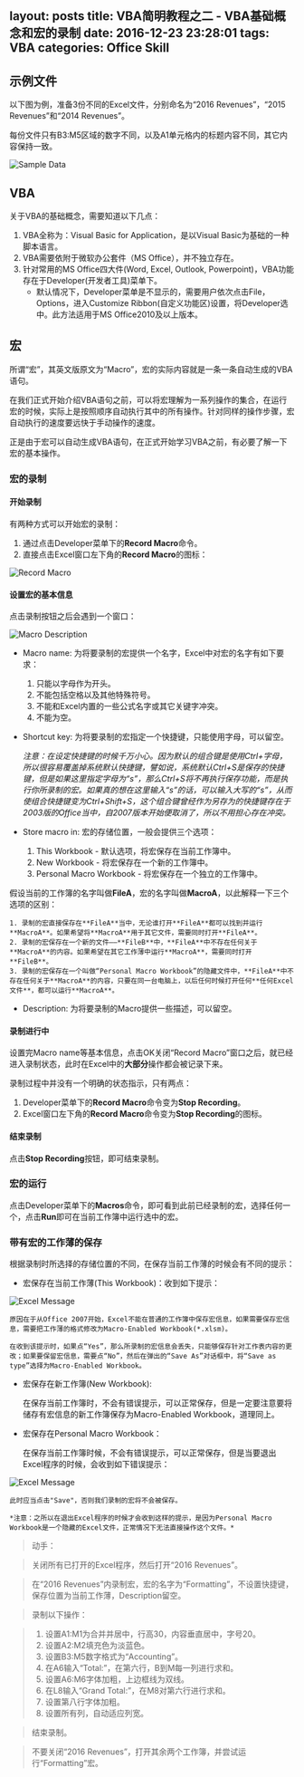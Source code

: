 layout: posts
title: VBA简明教程之二 - VBA基础概念和宏的录制
date: 2016-12-23 23:28:01
tags: VBA
categories: Office Skill
---

## 示例文件
 
以下图为例，准备3份不同的Excel文件，分别命名为“2016 Revenues”，“2015 Revenues”和“2014 Revenues”。
 
每份文件只有B3:M5区域的数字不同，以及A1单元格内的标题内容不同，其它内容保持一致。

<!--more-->

![Sample Data](/images/sample-data.png)
 
## VBA
 
关于VBA的基础概念，需要知道以下几点：
 
1. VBA全称为：Visual Basic for Application，是以Visual Basic为基础的一种脚本语言。
2. VBA需要依附于微软办公套件（MS Office），并不独立存在。
3. 针对常用的MS Office四大件(Word, Excel, Outlook, Powerpoint)，VBA功能存在于Developer(开发者工具)菜单下。
	- 默认情况下，Developer菜单是不显示的，需要用户依次点击File，Options，进入Customize Ribbon(自定义功能区)设置，将Developer选中。此方法适用于MS Office2010及以上版本。
 
## 宏
 
所谓“宏”，其英文版原文为“Macro”，宏的实际内容就是一条一条自动生成的VBA语句。

在我们正式开始介绍VBA语句之前，可以将宏理解为一系列操作的集合，在运行宏的时候，实际上是按照顺序自动执行其中的所有操作。针对同样的操作步骤，宏自动执行的速度要远快于手动操作的速度。

正是由于宏可以自动生成VBA语句，在正式开始学习VBA之前，有必要了解一下宏的基本操作。

### 宏的录制
 
#### 开始录制
 
有两种方式可以开始宏的录制：
 
1. 通过点击Developer菜单下的**Record Macro**命令。
2. 直接点击Excel窗口左下角的**Record Macro**的图标：

![Record Macro](/images/record-macro.png)
 
#### 设置宏的基本信息
 
点击录制按钮之后会遇到一个窗口：
 
![Macro Description](/images/macro-description.png)
 
- Macro name: 为将要录制的宏提供一个名字，Excel中对宏的名字有如下要求：
	1. 只能以字母作为开头。
	2. 不能包括空格以及其他特殊符号。
	3. 不能和Excel内置的一些公式名字或其它关键字冲突。
	4. 不能为空。
               
- Shortcut key: 为将要录制的宏指定一个快捷键，只能使用字母，可以留空。

	*注意：在设定快捷键的时候千万小心。因为默认的组合键是使用Ctrl+字母，所以很容易覆盖掉系统默认快捷键，譬如说，系统默认Ctrl+S是保存的快捷键，但是如果这里指定字母为“s”，那么Ctrl+S将不再执行保存功能，而是执行你所录制的宏。如果真的想在这里输入“s”的话，可以输入大写的“s”，从而使组合快捷键变为Ctrl+Shift+S，这个组合键曾经作为另存为的快捷键存在于2003版的Office当中，自2007版本开始便取消了，所以不用担心存在冲突。*
 
- Store macro in: 宏的存储位置，一般会提供三个选项：
	1. This Workbook - 默认选项，将宏保存在当前工作簿中。
	2. New Workbook - 将宏保存在一个新的工作簿中。
	3. Personal Macro Workbook - 将宏保存在一个独立的工作簿中。

假设当前的工作簿的名字叫做**FileA**，宏的名字叫做**MacroA**，以此解释一下三个选项的区别：

	1. 录制的宏直接保存在**FileA**当中，无论谁打开**FileA**都可以找到并运行**MacroA**。如果希望将**MacroA**用于其它文件，需要同时打开**FileA**。
	2. 录制的宏保存在一个新的文件——**FileB**中，**FileA**中不存在任何关于**MacroA**的内容。如果希望在其它工作薄中运行**MacroA**，需要同时打开**FileB**。
	3. 录制的宏保存在一个叫做“Personal Macro Workbook”的隐藏文件中，**FileA**中不存在任何关于**MacroA**的内容，只要在同一台电脑上，以后任何时候打开任何**任何Excel文件**，都可以运行**MacroA**。
               
- Description: 为将要录制的Macro提供一些描述，可以留空。

#### 录制进行中
 
设置完Macro name等基本信息，点击OK关闭“Record Macro”窗口之后，就已经进入录制状态，此时在Excel中的**大部分**操作都会被记录下来。
 
录制过程中并没有一个明确的状态指示，只有两点：
 
1. Developer菜单下的**Record Macro**命令变为**Stop Recording**。
2. Excel窗口左下角的**Record Macro**命令变为**Stop Recording**的图标。
 
#### 结束录制
 
点击**Stop Recording**按钮，即可结束录制。
 
### 宏的运行
 
点击Developer菜单下的**Macros**命令，即可看到此前已经录制的宏，选择任何一个，点击**Run**即可在当前工作簿中运行选中的宏。
 
### 带有宏的工作薄的保存
 
根据录制时所选择的存储位置的不同，在保存当前工作薄的时候会有不同的提示：
 
 - 宏保存在当前工作薄(This Workbook)：收到如下提示：

![Excel Message](/images/save-macro-warning.png)

	原因在于从Office 2007开始，Excel不能在普通的工作簿中保存宏信息，如果需要保存宏信息，需要把工作薄的格式修改为Macro-Enabled Workbook(*.xlsm)。

	在收到该提示时，如果点“Yes”，那么所录制的宏信息会丢失，只能够保存针对工作表内容的更改；如果要保留宏信息，需要点“No”，然后在弹出的“Save As”对话框中，将“Save as type”选择为Macro-Enabled Workbook。

 - 宏保存在新工作簿(New Workbook):

	在保存当前工作簿时，不会有错误提示，可以正常保存，但是一定要注意要将储存有宏信息的新工作簿保存为Macro-Enabled Workbook，道理同上。

 - 宏保存在Personal Macro Workbook：

 	在保存当前工作簿时候，不会有错误提示，可以正常保存，但是当要退出Excel程序的时候，会收到如下错误提示：

 ![Excel Message](/images/save-personal-macro-book.png)

 	此时应当点击"Save"，否则我们录制的宏将不会被保存。

 	*注意：之所以在退出Excel程序的时候才会收到这样的提示，是因为Personal Macro Workbook是一个隐藏的Excel文件，正常情况下无法直接操作这个文件。*
               
>动手：

>关闭所有已打开的Excel程序，然后打开“2016 Revenues”。

>在“2016 Revenues”内录制宏，宏的名字为“Formatting”，不设置快捷键，保存位置为当前工作薄，Description留空。

>录制以下操作：

>1. 设置A1:M1为合并并居中，行高30，内容垂直居中，字号20。
>2. 设置A2:M2填充色为淡蓝色。
>3. 设置B3:M5数字格式为“Accounting”。
>4. 在A6输入“Total:”，在第六行，B到M每一列进行求和。
>5. 设置A6:M6字体加粗，上边框线为双线。
>6. 在L8输入“Grand Total:”，在M8对第六行进行求和。
>7. 设置第八行字体加粗。
>8. 设置所有列，自动适应列宽。

>结束录制。

>不要关闭“2016 Revenues”，打开其余两个工作簿，并尝试运行“Formatting”宏。
